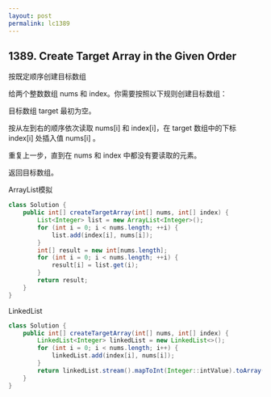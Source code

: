 ```yaml
---
layout: post
permalink: lc1389 
---
```


## 1389. Create Target Array in the Given Order

按既定顺序创建目标数组

给两个整数数组 nums 和 index。你需要按照以下规则创建目标数组：

目标数组 target 最初为空。

按从左到右的顺序依次读取 nums[i] 和 index[i]，在 target 数组中的下标 index[i] 处插入值 nums[i] 。

重复上一步，直到在 nums 和 index 中都没有要读取的元素。

返回目标数组。

ArrayList模拟

```java
class Solution {
    public int[] createTargetArray(int[] nums, int[] index) {
        List<Integer> list = new ArrayList<Integer>();
        for (int i = 0; i < nums.length; ++i) {
            list.add(index[i], nums[i]);
        }
        int[] result = new int[nums.length];
        for (int i = 0; i < nums.length; ++i) {
            result[i] = list.get(i);
        }
        return result;
    }
}
```

LinkedList

```java
class Solution {
    public int[] createTargetArray(int[] nums, int[] index) {
        LinkedList<Integer> linkedList = new LinkedList<>();
        for (int i = 0; i < nums.length; i++) {
            linkedList.add(index[i], nums[i]);
        }
        return linkedList.stream().mapToInt(Integer::intValue).toArray();
    }
}
```